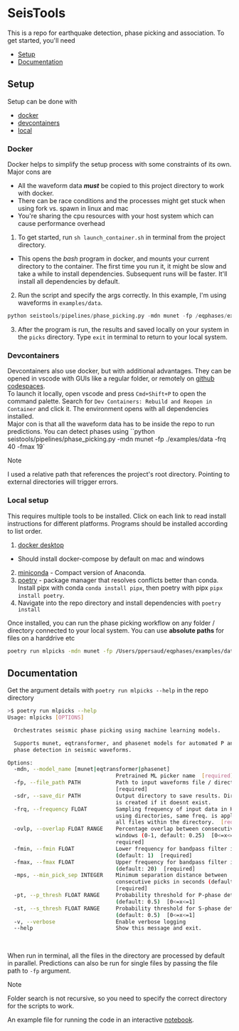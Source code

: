 # SeisTools
This is a repo for earthquake detection, phase picking and association. To get started, you'll 
need 

- [Setup](#setup)
- [Documentation](#documentation)

## Setup
Setup can be done with 
- [docker](#docker)
- [devcontainers](#devcontainers)
- [local](#local-setup)

### Docker
Docker helps to simplify the setup process with some constraints of its own. Major cons are
- All the waveform data ***must*** be copied to this project directory to work with docker.
- There can be race conditions and the processes might get stuck when using fork vs. spawn in linux and mac
- You're sharing the cpu resources with your host system which can cause performance overhead

1. To get started, run `sh launch_container.sh` in terminal from the project directory. 
  - This opens the _bash_ program in docker, and mounts your current directory to the container. 
    The first time you run it, it might be slow and take a while to install dependencies. 
    Subsequent runs will be faster. It'll install all dependencies by default.
2. Run the script and specify the args correctly. In this example, I'm using waveforms in 
  `examples/data`. 
  ```python
  python seistools/pipelines/phase_picking.py -mdn munet -fp /eqphases/examples/data -frq 40 -fmax 19
  ```
3. After the program is run, the results and saved locally on your system in the `picks` directory. Type 
  `exit` in terminal to return to your local system.

### Devcontainers
Devcontainers also use docker, but with additional advantages. They can be opened in vscode with 
GUIs like a regular folder, or remotely on [github codespaces](https://github.com/features/codespaces). <br>
To launch it locally, open vscode and press `Cmd+Shift+P` to open the command palette. Search for 
`Dev Containers: Rebuild and Reopen in Container` and click it. The environment opens with all 
dependencies installed. <br>
Major con is that all the waveform data has to be inside the repo to run predictions. You can 
detect phases using ``python seistools/pipelines/phase_picking.py -mdn munet -fp ./examples/data -frq 40 -fmax 19`

> [!Note]
> I used a relative path that references the project's root directory. Pointing to external 
  directories will trigger errors.


### Local setup
This requires multiple tools to be installed. Click on each link to read install instructions 
for different platforms. Programs should be installed according to list order.
1. [docker desktop](https://docs.docker.com/desktop/setup/install/windows-install/)
  - Should install docker-compose by default on mac and windows
2. [miniconda](https://www.anaconda.com/docs/getting-started/miniconda/install) - Compact version 
  of Anaconda.
3. [poetry](https://python-poetry.org/docs/) - package manager that resolves conflicts better 
  than conda. Install pipx with conda `conda install pipx`, then poetry with pipx 
  `pipx install poetry`.
4. Navigate into the repo directory and install dependencies with `poetry install`

Once installed, you can run the phase picking workflow on any folder / directory connected to 
your local system. You can use **absolute paths** for files on a harddrive etc
```bash
poetry run mlpicks -mdn munet -fp /Users/ppersaud/eqphases/examples/data -frq 100
```


## Documentation
Get the argument details with `poetry run mlpicks --help` in the repo directory
```bash
>$ poetry run mlpicks --help
Usage: mlpicks [OPTIONS]

  Orchestrates seismic phase picking using machine learning models.

  Supports munet, eqtransformer, and phasenet models for automated P and S
  phase detection in seismic waveforms.

Options:
  -mdn, --model_name [munet|eqtransformer|phasenet]
                                  Pretrained ML picker name  [required]
  -fp, --file_path PATH           Path to input waveforms file / directory
                                  [required]
  -sdr, --save_dir PATH           Output directory to save results. Directory
                                  is created if it doesnt exist.
  -frq, --frequency FLOAT         Sampling frequency of input data in Hz. When
                                  using directories, same freq. is applied to
                                  all files within the directory.  [required]
  -ovlp, --overlap FLOAT RANGE    Percentage overlap between consecutive
                                  windows (0-1, default: 0.25)  [0<=x<=1;
                                  required]
  -fmin, --fmin FLOAT             Lower frequency for bandpass filter in Hz
                                  (default: 1)  [required]
  -fmax, --fmax FLOAT             Upper frequency for bandpass filter in Hz
                                  (default: 20)  [required]
  -mps, --min_pick_sep INTEGER    Minimum separation distance between
                                  consecutive picks in seconds (default: 3)
                                  [required]
  -pt, --p_thresh FLOAT RANGE     Probability threshold for P-phase detection
                                  (default: 0.5)  [0<=x<=1]
  -st, --s_thresh FLOAT RANGE     Probability threshold for S-phase detection
                                  (default: 0.5)  [0<=x<=1]
  -v, --verbose                   Enable verbose logging
  --help                          Show this message and exit.
```
<br>

When run in terminal, all the files in the directory are processed by default in parallel. 
Predictions can also be run for single files by passing the file path to `-fp` argument.

> [!Note] 
> Folder search is not recursive, so you need to specify the correct directory for the scripts to work.

An example file for running the code in an interactive [notebook](/examples/munet.ipynb).